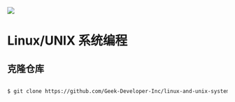 [![](https://img.shields.io/badge/language-English-blue.svg?style=flat-square)](./README.md)


# Linux/UNIX 系统编程


## 克隆仓库
```bash

$ git clone https://github.com/Geek-Developer-Inc/linux-and-unix-system-programming.git

```